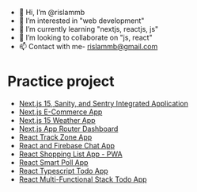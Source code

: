 - 👋 Hi, I’m @rislammb
- 👀 I’m interested in "web development"
- 🌱 I’m currently learning "nextjs, reactjs, js"
- 💞️ I’m looking to collaborate on "js, react"
- 📫 Contact with me- rislammb@gmail.com

# Practice project
- [Next.js 15, Sanity, and Sentry Integrated Application](https://nextjs-15-cc.vercel.app/)
- [Next.js E-Commerce App](https://nextjs-ecommerce-flomazone.vercel.app/)
- [Next.js 15 Weather App](https://next-weather-app-ochre-omega.vercel.app/)
- [Next.js App Router Dashboard](https://nextjs-dashboard-rislammb.vercel.app/)
- [React Track Zone App](https://fsa-track-zone.netlify.app/)
- [React and Firebase Chat App](https://rislam-chat.web.app/)
- [React Shopping List App - PWA](https://r-shopping.netlify.app/)
- [React Smart Poll App](https://rislam-poll.netlify.app/)
- [React Typescript Todo App](https://r-ts-todo.netlify.app/)
- [React Multi-Functional Stack Todo App](https://rislam-stack-todo.netlify.app/)

<!---
rislammb/rislammb is a ✨ special ✨ repository because its `README.md` (this file) appears on your GitHub profile.
You can click the Preview link to take a look at your changes.
--->
